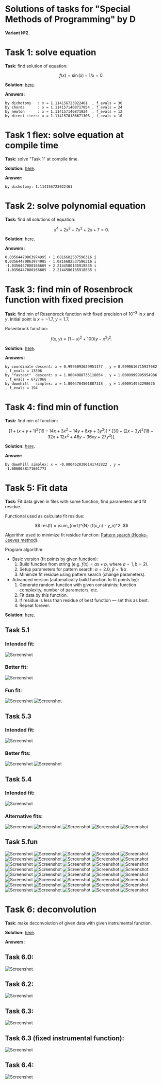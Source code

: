 # Solutions of tasks for "Special Methods of Programming" by D

**Variant №2**.


# Task 1: solve equation
**Task:** find solution of equation:

$$ f(x) = \sin(x) - 1/x = 0 .$$

**Solution:** [here](./task1_solve_equation/src/main.rs).

**Answers:**
```
by dichotomy   : x = 1.114156723022461  , f_evals = 36
by chords      : x = 1.1141571408717854 , f_evals = 24
by newton      : x = 1.114157140871924  , f_evals = 12
by direct iters: x = 1.1141570186671306 , f_evals = 10
```


# Task 1 flex: solve equation at compile time
**Task:** solve "Task 1" at compile time.

**Solution:** [here](./task1_solve_equation_at_compile_time/src/main.rs).

**Answer:**
```
by dichotomy: 1.114156723022461
```


# Task 2: solve polynomial equation
**Task:** find all solutions of equation:

$$ x^4 + 2x^3 + 7x^2 + 2x + 7 = 0 .$$

**Solution:** [here](./task2_solve_polynomial_equation/src/main.rs).

**Answers:**
```
0.03564470863974995 + 1.0816682537596316 i
0.03564470863974995 - 1.0816682537596316 i
-1.0356447080166609 + 2.2144580135918535 i
-1.0356447080166609 - 2.2144580135918535 i
```


# Task 3: find min of Rosenbrock function with fixed precision
**Task:** find min of Rosenbrock function
with fixed precision of $10^{-3}$ in $x$ and $y$.
Initial point is $x=-1.7$, $y=1.7$.

Rosenbrock function:

$$ f(x,y) = (1-x)^2 + 100 (y-x^2)^2 .$$

**Solution:** [here](./task3_find_min_with_fixed_precision/src/main.rs).

**Answers:**
```
by coordinate descent: x = 0.9995093629951177 , y = 0.9990616715937082 , f_evals = 13506
by "fastest"  descent: x = 1.0004988735118054 , y = 1.0009999995954986 , f_evals = 6727068
by downhill   simplex: x = 1.0004704501887318 , y = 1.000914952298626  , f_evals = 194
```


# Task 4: find min of function
**Task:** find min of function:

$$ [1 + (x+y+1)^2 (19-14x+3x^2-14y+6xy+3y^2)] * [30 + (2x-3y)^2 (18-32x+12x^2+48y-36xy+27y^2)] .$$

**Solution:** [here](./task4_find_min/src/main.rs).

**Answer:**
```
by downhill simplex: x = -0.0004520396141742822 , y = -1.0000038171601773
```


# Task 5: Fit data
**Task:** Fit data given in files with some function, find parameters and fit residue.

Functional used as calculate fit residue:

$$ res(f) = \sum_{n=1}^{N} (f(x_n) - y_n)^2 .$$

Algorithm used to minimize fit residue function:
[Pattern search (Hooke-Jeeves method)](https://en.wikipedia.org/wiki/Pattern_search_(optimization)).

Program algorithm:
- Basic version (fit points by given function):
  1. Build function from string (e.g. $f(x)=ax+b$, where $a=1, b=2$).
  2. Setup parameters for pattern search: $\alpha=2.0$, $\beta=1/\alpha$.
  3. Minimize fit residue using pattern search (change parameters).
- Advanced version (automatically build function to fit points by):
  1. Generate random function with given constraints: function complexity, number of parameters, etc.
  2. Fit data by this function.
  3. If residue is less than residue of best function — set this as best.
  4. Repeat forever.

**Solution:** [here](./task5_fit_data/src/main.rs).

## Task 5.1
### Intended fit:
![Screenshot](https://raw.githubusercontent.com/dmyTRUEk/images/8950b23a09dba13ff678dcceccf518fd47f89ed7/SMoPD_task5.1_fit1.png)
### Better fit:
![Screenshot](https://raw.githubusercontent.com/dmyTRUEk/images/8950b23a09dba13ff678dcceccf518fd47f89ed7/SMoPD_task5.1_fit2.png)
### Fun fit:
![Screenshot](https://raw.githubusercontent.com/dmyTRUEk/images/8950b23a09dba13ff678dcceccf518fd47f89ed7/SMoPD_task5.1_fit3.png)
![Screenshot](https://raw.githubusercontent.com/dmyTRUEk/images/8950b23a09dba13ff678dcceccf518fd47f89ed7/SMoPD_task5.1_fit3_zoomed_out.png)

## Task 5.3
### Intended fit:
![Screenshot](https://raw.githubusercontent.com/dmyTRUEk/images/8950b23a09dba13ff678dcceccf518fd47f89ed7/SMoPD_task5.3_fit1.png)
### Better fits:
![Screenshot](https://raw.githubusercontent.com/dmyTRUEk/images/8950b23a09dba13ff678dcceccf518fd47f89ed7/SMoPD_task5.3_fit2.png)
![Screenshot](https://raw.githubusercontent.com/dmyTRUEk/images/8950b23a09dba13ff678dcceccf518fd47f89ed7/SMoPD_task5.3_fit3.png)

## Task 5.4
### Intended fit:
![Screenshot](https://raw.githubusercontent.com/dmyTRUEk/images/8950b23a09dba13ff678dcceccf518fd47f89ed7/SMoPD_task5.4_fit1.png)
### Alternative fits:
![Screenshot](https://raw.githubusercontent.com/dmyTRUEk/images/cfb9e135b18ec9b8ff2ba02e6a87f8f2878a21a0/SMoPD_task5.4_fit2.png)
![Screenshot](https://raw.githubusercontent.com/dmyTRUEk/images/cfb9e135b18ec9b8ff2ba02e6a87f8f2878a21a0/SMoPD_task5.4_fit3.png)
![Screenshot](https://raw.githubusercontent.com/dmyTRUEk/images/cfb9e135b18ec9b8ff2ba02e6a87f8f2878a21a0/SMoPD_task5.4_fit4.png)
![Screenshot](https://raw.githubusercontent.com/dmyTRUEk/images/cfb9e135b18ec9b8ff2ba02e6a87f8f2878a21a0/SMoPD_task5.4_fit5.png)
![Screenshot](https://raw.githubusercontent.com/dmyTRUEk/images/759ff1e26fd01609751deb448dbc5c4bb151c1c8/SMoPD_task5.4_fit6.png)

## Task 5.fun
![Screenshot](https://raw.githubusercontent.com/dmyTRUEk/images/8950b23a09dba13ff678dcceccf518fd47f89ed7/SMoPD_task5.fun_fit1.png)
![Screenshot](https://raw.githubusercontent.com/dmyTRUEk/images/8950b23a09dba13ff678dcceccf518fd47f89ed7/SMoPD_task5.fun_fit2.png)
![Screenshot](https://raw.githubusercontent.com/dmyTRUEk/images/8950b23a09dba13ff678dcceccf518fd47f89ed7/SMoPD_task5.fun_fit3.png)
![Screenshot](https://raw.githubusercontent.com/dmyTRUEk/images/8950b23a09dba13ff678dcceccf518fd47f89ed7/SMoPD_task5.fun_fit4.png)
![Screenshot](https://raw.githubusercontent.com/dmyTRUEk/images/8950b23a09dba13ff678dcceccf518fd47f89ed7/SMoPD_task5.fun_fit5.png)
![Screenshot](https://raw.githubusercontent.com/dmyTRUEk/images/8950b23a09dba13ff678dcceccf518fd47f89ed7/SMoPD_task5.fun_fit6.png)
![Screenshot](https://raw.githubusercontent.com/dmyTRUEk/images/8950b23a09dba13ff678dcceccf518fd47f89ed7/SMoPD_task5.fun_fit7.png)
![Screenshot](https://raw.githubusercontent.com/dmyTRUEk/images/8950b23a09dba13ff678dcceccf518fd47f89ed7/SMoPD_task5.fun_fit8.png)
![Screenshot](https://raw.githubusercontent.com/dmyTRUEk/images/8950b23a09dba13ff678dcceccf518fd47f89ed7/SMoPD_task5.fun_fit9.png)
![Screenshot](https://raw.githubusercontent.com/dmyTRUEk/images/8950b23a09dba13ff678dcceccf518fd47f89ed7/SMoPD_task5.fun_fit10.png)
![Screenshot](https://raw.githubusercontent.com/dmyTRUEk/images/8950b23a09dba13ff678dcceccf518fd47f89ed7/SMoPD_task5.fun_fit11.png)
![Screenshot](https://raw.githubusercontent.com/dmyTRUEk/images/8950b23a09dba13ff678dcceccf518fd47f89ed7/SMoPD_task5.fun_fit12.png)
![Screenshot](https://raw.githubusercontent.com/dmyTRUEk/images/8950b23a09dba13ff678dcceccf518fd47f89ed7/SMoPD_task5.fun_fit13.png)
![Screenshot](https://raw.githubusercontent.com/dmyTRUEk/images/8950b23a09dba13ff678dcceccf518fd47f89ed7/SMoPD_task5.fun_fit14.png)
![Screenshot](https://raw.githubusercontent.com/dmyTRUEk/images/8950b23a09dba13ff678dcceccf518fd47f89ed7/SMoPD_task5.fun_fit15.png)
![Screenshot](https://raw.githubusercontent.com/dmyTRUEk/images/8950b23a09dba13ff678dcceccf518fd47f89ed7/SMoPD_task5.fun_fit16.png)
![Screenshot](https://raw.githubusercontent.com/dmyTRUEk/images/8950b23a09dba13ff678dcceccf518fd47f89ed7/SMoPD_task5.fun_fit17.png)
![Screenshot](https://raw.githubusercontent.com/dmyTRUEk/images/8950b23a09dba13ff678dcceccf518fd47f89ed7/SMoPD_task5.fun_fit18.png)
![Screenshot](https://raw.githubusercontent.com/dmyTRUEk/images/8950b23a09dba13ff678dcceccf518fd47f89ed7/SMoPD_task5.fun_fit19.png)
![Screenshot](https://raw.githubusercontent.com/dmyTRUEk/images/8950b23a09dba13ff678dcceccf518fd47f89ed7/SMoPD_task5.fun_fit20.png)
![Screenshot](https://raw.githubusercontent.com/dmyTRUEk/images/8950b23a09dba13ff678dcceccf518fd47f89ed7/SMoPD_task5.fun_fit21.png)
![Screenshot](https://raw.githubusercontent.com/dmyTRUEk/images/8950b23a09dba13ff678dcceccf518fd47f89ed7/SMoPD_task5.fun_fit22.png)
![Screenshot](https://raw.githubusercontent.com/dmyTRUEk/images/8950b23a09dba13ff678dcceccf518fd47f89ed7/SMoPD_task5.fun_fit23.png)
![Screenshot](https://raw.githubusercontent.com/dmyTRUEk/images/8950b23a09dba13ff678dcceccf518fd47f89ed7/SMoPD_task5.fun_fit24.png)
![Screenshot](https://raw.githubusercontent.com/dmyTRUEk/images/8950b23a09dba13ff678dcceccf518fd47f89ed7/SMoPD_task5.fun_fit25.png)
![Screenshot](https://raw.githubusercontent.com/dmyTRUEk/images/8950b23a09dba13ff678dcceccf518fd47f89ed7/SMoPD_task5.fun_fit26.png)
![Screenshot](https://raw.githubusercontent.com/dmyTRUEk/images/8950b23a09dba13ff678dcceccf518fd47f89ed7/SMoPD_task5.fun_fit27.png)
![Screenshot](https://raw.githubusercontent.com/dmyTRUEk/images/8950b23a09dba13ff678dcceccf518fd47f89ed7/SMoPD_task5.fun_fit28.png)
![Screenshot](https://raw.githubusercontent.com/dmyTRUEk/images/8950b23a09dba13ff678dcceccf518fd47f89ed7/SMoPD_task5.fun_fit29.png)
![Screenshot](https://raw.githubusercontent.com/dmyTRUEk/images/8950b23a09dba13ff678dcceccf518fd47f89ed7/SMoPD_task5.fun_fit30.png)
![Screenshot](https://raw.githubusercontent.com/dmyTRUEk/images/8950b23a09dba13ff678dcceccf518fd47f89ed7/SMoPD_task5.fun_fit31.png)
![Screenshot](https://raw.githubusercontent.com/dmyTRUEk/images/8950b23a09dba13ff678dcceccf518fd47f89ed7/SMoPD_task5.fun_fit32.png)
![Screenshot](https://raw.githubusercontent.com/dmyTRUEk/images/8950b23a09dba13ff678dcceccf518fd47f89ed7/SMoPD_task5.fun_fit33.png)
![Screenshot](https://raw.githubusercontent.com/dmyTRUEk/images/8950b23a09dba13ff678dcceccf518fd47f89ed7/SMoPD_task5.fun_fit34.png)
![Screenshot](https://raw.githubusercontent.com/dmyTRUEk/images/8950b23a09dba13ff678dcceccf518fd47f89ed7/SMoPD_task5.fun_fit35.png)
![Screenshot](https://raw.githubusercontent.com/dmyTRUEk/images/8950b23a09dba13ff678dcceccf518fd47f89ed7/SMoPD_task5.fun_fit36.png)
![Screenshot](https://raw.githubusercontent.com/dmyTRUEk/images/8950b23a09dba13ff678dcceccf518fd47f89ed7/SMoPD_task5.fun_fit37.png)
![Screenshot](https://raw.githubusercontent.com/dmyTRUEk/images/8950b23a09dba13ff678dcceccf518fd47f89ed7/SMoPD_task5.fun_fit38.png)
![Screenshot](https://raw.githubusercontent.com/dmyTRUEk/images/8950b23a09dba13ff678dcceccf518fd47f89ed7/SMoPD_task5.fun_fit39.png)
![Screenshot](https://raw.githubusercontent.com/dmyTRUEk/images/8950b23a09dba13ff678dcceccf518fd47f89ed7/SMoPD_task5.fun_fit40.png)


# Task 6: deconvolution

**Task:** make deconvolution of given data with given instrumental function.

**Solution:** [here](./task6_deconvolution/src/main.rs).

**Answers:**

## Task 6.0:
![Screenshot](https://raw.githubusercontent.com/dmyTRUEk/images/4e6de70007921f280d3ca53a0c698c56c675ed72/SMoPD_task6.0.png)

## Task 6.2:
![Screenshot](https://raw.githubusercontent.com/dmyTRUEk/images/4e6de70007921f280d3ca53a0c698c56c675ed72/SMoPD_task6.2.png)

## Task 6.3:
![Screenshot](https://raw.githubusercontent.com/dmyTRUEk/images/4e6de70007921f280d3ca53a0c698c56c675ed72/SMoPD_task6.3_unfixed.png)

## Task 6.3 (fixed instrumental function):
![Screenshot](https://raw.githubusercontent.com/dmyTRUEk/images/4e6de70007921f280d3ca53a0c698c56c675ed72/SMoPD_task6.3_fixed.png)

## Task 6.4:
![Screenshot](https://raw.githubusercontent.com/dmyTRUEk/images/4e6de70007921f280d3ca53a0c698c56c675ed72/SMoPD_task6.4.png)

